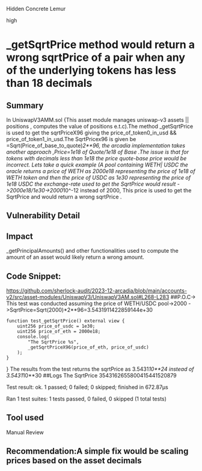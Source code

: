 Hidden Concrete Lemur

high

# _getSqrtPrice method would return a wrong sqrtPrice of a pair when any of the underlying tokens has less than 18 decimals

## Summary
In UniswapV3AMM.sol {This asset module manages uniswap-v3 assets || positions , computes the value of positions e.t.c).The method _getSqrtPrice is used to get the sqrtPriceX96 giving the price_of_token0_in_usd && price_of_token1_in_usd.The SqrtPricex96  is given be =Sqrt(Price_of_base_to_quote)*2**96, the arcadia implementation takes another approach ,Price=1e18 of Quote/1e18 of Base  .The issue is that for tokens with decimals less than 1e18 the price quote-base price would be incorrect.
Lets take a quick example (A pool containing WETH| USDC the oracle returns a price of WETH as 2000e18 representing the price of 1e18 of WETH token and then the price of USDC as 1e30 representing the price of 1e18 USDC the exchange-rate used to get the SqrtPrice would result ->2000e18/1e30->2000*10^-12 instead of 2000, This price is used to get the SqrtPrice and would return a wrong sqrtPrice .
## Vulnerability Detail

## Impact
_getPrincipalAmounts() and other functionalities used to compute the amount of an asset would likely return a wrong amount.

## Code Snippet:
   https://github.com/sherlock-audit/2023-12-arcadia/blob/main/accounts-v2/src/asset-modules/UniswapV3/UniswapV3AM.sol#L268-L283
##P.O.C->
This test was conducted assuming the price of WETH/USDC pool->2000 ->SqrtPrice=Sqrt(2000)*2**96=3.5431911422859144e+30

    function test_getSqrtPrice() external view {
        uint256 price_of_usdc = 1e30;
        uint256 price_of_eth = 2000e18;
        console.log(
            "The SqrtPrice %s",
            _getSqrtPriceX96(price_of_eth, price_of_usdc)
        );
    }
}
The results from the test returns the sqrtPrice as 3.5431*10**24 instead of 3.5431*10**30
##Logs
  The SqrtPrice 3543162655800415441520879

Test result: ok. 1 passed; 0 failed; 0 skipped; finished in 672.87µs
 
Ran 1 test suites: 1 tests passed, 0 failed, 0 skipped (1 total tests)
## Tool used

Manual Review

## Recommendation:A simple fix would be scaling prices based on the asset decimals
